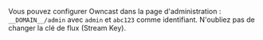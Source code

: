 Vous pouvez configurer Owncast dans la page d'administration : `__DOMAIN__/admin` avec `admin` et `abc123` comme identifiant. N'oubliez pas de changer la clé de flux (Stream Key).
